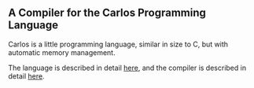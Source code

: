 
## A Compiler for the Carlos Programming Language

Carlos is a little programming language, similar in size to C, but with automatic memory management.

The language is described in detail [here](http://cs.lmu.edu/~ray/notes/carlos/), and the compiler is described in detail [here](http://cs.lmu.edu/~ray/notes/carloscompiler/).

